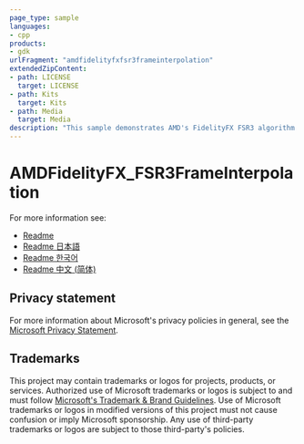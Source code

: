 ```yaml
---
page_type: sample
languages:
- cpp
products:
- gdk
urlFragment: "amdfidelityfxfsr3frameinterpolation"
extendedZipContent:
- path: LICENSE
  target: LICENSE
- path: Kits
  target: Kits
- path: Media
  target: Media
description: "This sample demonstrates AMD's FidelityFX FSR3 algorithm."
---
```


# AMDFidelityFX_FSR3FrameInterpolation

For more information see: 
- [Readme](https://github.com/microsoft/Xbox-GDK-Samples/blob/main/Samples/Graphics/AMDFidelityFX_FSR3FrameInterpolation/readme_en-us.md)
- [Readme 日本語](https://github.com/microsoft/Xbox-GDK-Samples/blob/main/Samples/Graphics/AMDFidelityFX_FSR3FrameInterpolation/readme_ja-jp.md)
- [Readme 한국어](https://github.com/microsoft/Xbox-GDK-Samples/blob/main/Samples/Graphics/AMDFidelityFX_FSR3FrameInterpolation/readme_ko-kr.md)
- [Readme 中文 (简体)](https://github.com/microsoft/Xbox-GDK-Samples/blob/main/Samples/Graphics/AMDFidelityFX_FSR3FrameInterpolation/readme_zh-cn.md)

## Privacy statement

For more information about Microsoft's privacy policies in general, see the [Microsoft Privacy Statement](https://privacy.microsoft.com/privacystatement/).

## Trademarks

This project may contain trademarks or logos for projects, products, or services. Authorized use of Microsoft trademarks or logos is subject to and must follow [Microsoft's Trademark & Brand Guidelines](https://www.microsoft.com/en-us/legal/intellectualproperty/trademarks/usage/general). Use of Microsoft trademarks or logos in modified versions of this project must not cause confusion or imply Microsoft sponsorship. Any use of third-party trademarks or logos are subject to those third-party's policies.

